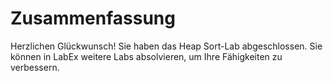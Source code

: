 # Zusammenfassung

Herzlichen Glückwunsch! Sie haben das Heap Sort-Lab abgeschlossen. Sie können in LabEx weitere Labs absolvieren, um Ihre Fähigkeiten zu verbessern.

